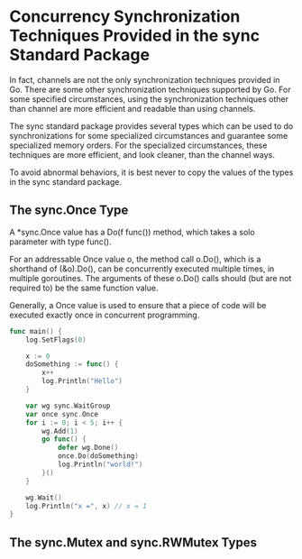 # Concurrency Synchronization Techniques Provided in the sync Standard Package

In fact, channels are not the only synchronization techniques provided in Go. There are some other synchronization techniques supported by Go. For some specified circumstances, using the synchronization techniques other than channel are more efficient and readable than using channels.

The sync standard package provides several types which can be used to do synchronizations for some specialized circumstances and guarantee some specialized memory orders. For the specialized circumstances, these techniques are more efficient, and look cleaner, than the channel ways.

To avoid abnormal behaviors, it is best never to copy the values of the types in the sync standard package.

## The sync.Once Type

A *sync.Once value has a Do(f func()) method, which takes a solo parameter with type func().

For an addressable Once value o, the method call o.Do(), which is a shorthand of (&o).Do(), can be concurrently executed multiple times, in multiple goroutines. The arguments of these o.Do() calls should (but are not required to) be the same function value.

Generally, a Once value is used to ensure that a piece of code will be executed exactly once in concurrent programming.

```go
func main() {
	log.SetFlags(0)

	x := 0
	doSomething := func() {
		x++
		log.Println("Hello")
	}

	var wg sync.WaitGroup
	var once sync.Once
	for i := 0; i < 5; i++ {
		wg.Add(1)
		go func() {
			defer wg.Done()
			once.Do(doSomething)
			log.Println("world!")
		}()
	}

	wg.Wait()
	log.Println("x =", x) // x = 1
}
```
## The sync.Mutex and sync.RWMutex Types